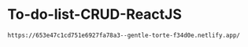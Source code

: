 # To-do-list-CRUD-ReactJS

```
https://653e47c1cd751e6927fa78a3--gentle-torte-f34d0e.netlify.app/
```
